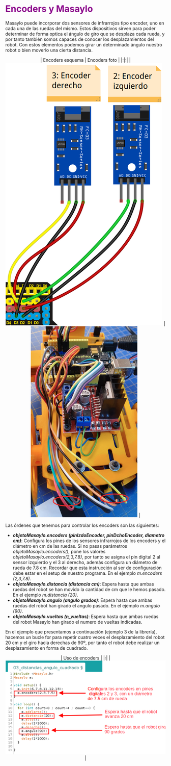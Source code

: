 # <FONT COLOR=#8B008B>Encoders y Masaylo</font>
Masaylo puede incorporar dos sensores de infrarrojos tipo encoder, uno en cada una de las ruedas del mismo. Estos dispositivos sirven para poder determinar de forma optica el ángulo de giro que se desplaza cada rueda, y por tanto también somos capaces de conocer los desplazamientos del robot. Con estos elementos podemos girar un determinado ángulo nuestro robot o bien moverlo una cierta distancia.

<center>

| Encoders esquema | Encoders foto |
|:|:|
| ![Encoders esquema](../img/conexionado-pruebas/UNO/conex-encoders.png) | ![Encoders foto](../img/conexionado-pruebas/UNO/conex-encoders-foto.png) |

</center>

Las órdenes que tenemos para controlar los encoders son las siguientes:

* ***objetoMasaylo.encoders (pinIzdoEncoder, pinDchoEncoder, diametro cm)***: Configura los pines de los sensores infrarrojos de los encoders y el diámetro en cm de las ruedas. Si no pasas parámetros *objetoMasaylo.encoders()*, pone los valores *objetoMasaylo.encoders(2,3,7.8)*, por tanto se asigna el pin digital 2 al sensor izquierdo y el 3 al derecho, además configura un diámetro de rueda de 7.8 cm. Recordar que esta instrucción al ser de configuración debe estar en el setup de nuestro programa. En el ejemplo *m.encoders (2,3,7.8)*.
* ***objetoMasaylo.distancia (distancia cm)***: Espera hasta que ambas ruedas del robot se han movido la cantidad de cm que le hemos pasado. En el ejemplo *m.distancia (20)*.
* ***objetoMasaylo.angulo (angulo grados)***: Espera hasta que ambas ruedas del robot han girado el angulo pasado. En el ejemplo *m.angulo (90)*.
* ***objetoMasaylo.vueltas (n_vueltas)***: Espera hasta que ambas ruedas del robot Masaylo han girado el numero de vueltas indicadas.

En el ejemplo que presentamos a continuación (ejemplo 3 de la librería), hacemos un bucle for para repetir cuatro veces el desplazamiento del robot 20 cm y el giro hacia derechas de 90º, por tanto el robot debe realizar un desplazamiento en forma de cuadrado. 

<center>

| Uso de encoders |
|:|
| ![Uso de encoders](../img/libreria/encoders.png) |

</center>